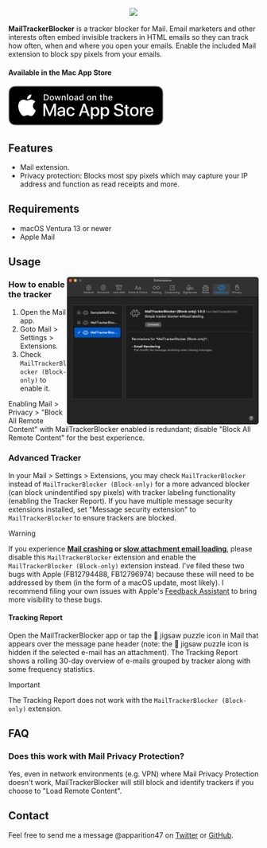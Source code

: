 <p align="center">
    <a href="https://apps.apple.com/us/app/mailtrackerblocker/id6450760473">
      <img width="635px" src="https://is2-ssl.mzstatic.com/image/thumb/PurpleSource126/v4/80/5e/89/805e89f7-5c32-18c9-fed1-2927ad0aecf3/c3e28da9-c084-4416-8b4b-dcb164718ca5_New_Project__U00281_U0029.png/2880x1800bb.png">
    </a>
</p>

**MailTrackerBlocker** is a tracker blocker for Mail. Email marketers and other interests often embed invisible trackers in HTML emails so they can track how often, when and where you open your emails. Enable the included Mail extension to block spy pixels from your emails.

#### Available in the Mac App Store

[![Mac App Store](Assets/download_mac_app_store.svg)](https://apps.apple.com/us/app/mailtrackerblocker/id6450760473)

## Features

- Mail extension.
- Privacy protection: Blocks most spy pixels which may capture your IP address and function as read receipts and more.
  

## Requirements

- macOS Ventura 13 or newer
- Apple Mail


## Usage

<img align="right" src="Assets/mail_settings.png" width="386px">

### How to enable the tracker

1. Open the Mail app.
2. Goto Mail > Settings > Extensions.
3. Check `MailTrackerBlocker (Block-only)` to enable it.

Enabling Mail > Privacy > "Block All Remote Content" with MailTrackerBlocker enabled is redundant; disable "Block All Remote Content" for the best experience.

### Advanced Tracker

In your Mail > Settings > Extensions, you may check `MailTrackerBlocker` instead of `MailTrackerBlocker (Block-only)` for a more advanced blocker (can block unindentified spy pixels) with tracker labeling functionality (enabling the Tracker Report). If you have multiple message security extensions installed, set "Message security extension" to `MailTrackerBlocker` to ensure trackers are blocked.

> [!WARNING]
> If you experience **[Mail crashing](https://github.com/apparition47/MailTrackerBlockerApp/issues/1) or [slow attachment email loading](https://github.com/apparition47/MailTrackerBlockerApp/issues/2)**, please disable this `MailTrackerBlocker` extension and enable the `MailTrackerBlocker (Block-only)` extension instead. I've filed these two bugs with Apple (FB12794488, FB12796974) because these will need to be addressed by them (in the form of a macOS update, most likely). I recommend filing your own issues with Apple's [Feedback Assistant](https://feedbackassistant.apple.com) to bring more visibility to these bugs.

#### Tracking Report

Open the MailTrackerBlocker app or tap the 🧩 jigsaw puzzle icon in Mail that appears over the message pane header (note: the 🧩 jigsaw puzzle icon is hidden if the selected e-mail has an attachment). The Tracking Report shows a rolling 30-day overview of e-mails grouped by tracker along with some frequency statistics.

> [!IMPORTANT]  
> The Tracking Report does not work with the `MailTrackerBlocker (Block-only)` extension.


## FAQ

### Does this work with Mail Privacy Protection?

Yes, even in network environments (e.g. VPN) where Mail Privacy Protection doesn't work, MailTrackerBlocker will still block and identify trackers if you choose to "Load Remote Content".


## Contact

Feel free to send me a message @apparition47 on [Twitter](https://www.twitter.com/apparition47) or [GitHub](https://www.github.com/apparition47).
